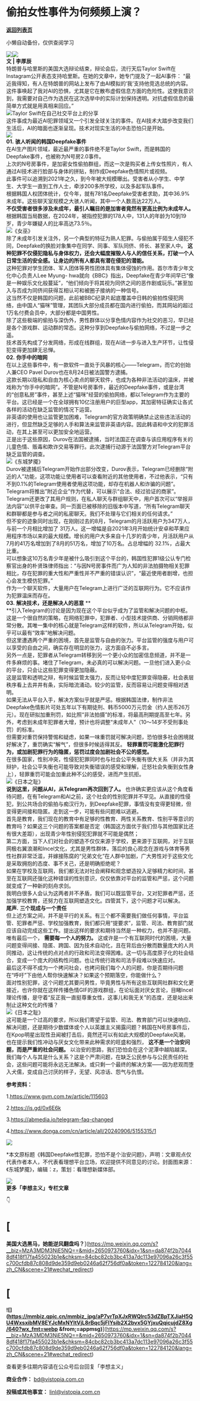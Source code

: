 # 偷拍女性事件为何频频上演？

[**返回列表页**](/gzh/看理想)

小懒自动备份，仅供查阅学习

![](https://mmbiz.qpic.cn/mmbiz_png/aP7vrTpXJxRA0ViaNRqia18YGj5LgX4VSibTFXfBlkXZakYUA8yBkEQYYmpmDmxH0IZyeY4oUcOiabiaj1PywxF6StQ/640?wx_fmt=other&tp;=webp&wxfrom;=5&wx;_lazy=1&wx;_co=1)![](https://mmbiz.qpic.cn/mmbiz_png/aP7vrTpXJxQbTMDSwL9XwYyN5GUmJTG8D9mwiawTYaibPicTJOTrLnrjBjROribgWla55TEMgR8ictJ1vtNMmlo7sEg/640?wx_fmt=other&wxfrom;=5&wx;_lazy=1&wx;_co=1&tp;=webp)  
 **文 | 李厚辰**  
特朗普与哈里斯的美国大选辩论结束，辩论会后，流行天后Taylor Swift在Instagram公开表态支持哈里斯。在她的文章中，她专门提及了一起AI事件：
“最近我得知，有人在特朗普的网站上发布了由AI模拟的‘我’支持他竞选总统的内容。这件事唤起了我对AI的恐惧，尤其是它在散布虚假信息方面的危险性。这使我意识到，我需要对自己作为选民在这次选举中的实际计划保持透明。对抗虚假信息的最简单方式就是用真相来回应。”  
![](https://mmbiz.qpic.cn/mmbiz_jpg/aP7vrTpXJxRWQlrc53dZBpTXJiaH5QU4WVcjMjyBIIGYtDtacJrrzgbAe1lTCO5cSmKlr4kibLHpY4gSPuMQT74Q/640?wx_fmt=jpeg&from;=appmsg)Taylor
Swift在自己社交平台上的分享  
这件事成为最近AI犯罪领域又一个引发全球关注的事件。在AI技术大踏步改变我们生活后，AI的暗面也逐渐呈现。技术对现实生活的冲击恐怕只是开始。  
![](https://mmbiz.qpic.cn/mmbiz_png/aP7vrTpXJxRA0ViaNRqia18YGj5LgX4VSibyicaNpfZMjSJFGHr85glQV0UvxPDGJ30TMHYUPnUHgbYyqpCwF83EGw/640?wx_fmt=png)  
 **01.** **骇人听闻的韩国Deepfake事件**  
在AI生产图片领域，最近最严重的事件绝不是Taylor Swift，而是韩国的Deepfake事件，也被称为N号房2.0事件。  
上次的N号房事件，是加密女性偷拍群组，而这一次是购买者上传女性照片，有人通过AI技术进行脸部与身体的拼贴，制作成Deepfake色情照片或视频。  
此事件可以追溯到2021年之久，到今年被大规模曝出。受害者从小学生、中学生、大学生一直到工作人士，牵涉200多所学校，以及多起军队事件。  
根据韩国人权团体统计，仅今年，就有781名Deepfake受害者求助，其中36.9%未成年。这些聊天室规模之大骇人听闻，其中一个人数高达22万人。  
 **不仅受害者很多涉及未成年，最引人瞩目的是加害者竟然有更高比例为未成年人。**
根据韩国当局数据，在2024年，被指控犯罪的178人中，131人的年龄为10到19岁，青少年嫌疑人的比率高达73.5％。  
![](https://mmbiz.qpic.cn/mmbiz_jpg/aP7vrTpXJxRWQlrc53dZBpTXJiaH5QU4WHqvwpe023fHPNWsqvdwkF6vZvJTtWO0gEVFQMT5CVVtaJarYQvk4iag/640?wx_fmt=jpeg)《女巫》  
除了未成年引发关注外，另一个典型的特征为熟人犯罪。与偷拍属于陌生人侵犯不同，Deepfake的换脸对象集中在同学、同事、军队同侪、师长、甚至家人中。
**这种犯罪不仅侵犯隐私与身体权力，还会大幅度摧毁人与人的信任关系，打破一个人日常生活的安全感。让身边的所有人都具有潜在侵犯的潜能。**  
这种犯罪对学生团体、军人团体等男性团体具有集体侵蚀的作用。首尔市青少年文化中心负责人Lee Myung-
hwa就向《BBC》指出，Deepfake在青少年间早已“像是一种娱乐文化般蔓延”，“他们倾向于将其视为同侪之间的恶作剧或玩乐。”甚至加入与否成为同侪间获得互相认可和被圈子接纳的一种信号。  
这当然不仅是韩国的问题，此前被BBC纪录片起底覆盖中日韩的偷拍性侵犯网络，由中国人“猫咪”管理，其团队大部分成员都在国内进行偷拍，而其网站的超过1万名付费会员中，大部分都是中国男性。  
除了这些极端的偷拍与深伪外，男性群体以分享色情内容作为社交的恶习，早已经是各个游戏群、运动群的常态。这种分享到Deepfake与偷拍网络，不过是一步之遥。  
技术首先构成了分发网络，形成在线群组，现在AI进一步与进入生产环节，让性侵犯变得更加肆无忌惮。  
 **02.** **你手中的暗网**  
在以上这些事件中，有一款软件一直处于风暴的核心——Telegram，而它的创始人兼CEO Pavel Durov也在8月24日被法国警方逮捕。  
这款长期以隐私和自由为核心卖点的聊天软件，也成为各种非法活动的温床，并被戏称为“你手中的暗网”。不管是N号房事件，最近的Deepfake事件，或是台湾的“创意私房”事件，甚至上述“猫咪”经营的偷拍网络，都以Telegram作为主要的平台。这已经是一个在全球拥有10亿注册用户的巨型app，其加密特征确实让各式各样的活动在缺乏监管的情况下运营。  
非英语的使用也让监管更加困难，Telegram的官方政策明确禁止这些违法活动的进行，但显然缺乏足够的人手和算法来监管非英语内容。因此韩语和中文的犯罪活动，在其上甚至可以更加安全地运营。  
正是出于这些原因，Durov在法国被逮捕，当时法国正在调查与该应用程序有关的儿童色情、贩毒和欺诈交易等罪行。此次逮捕行动源于法国警方对Telegram平台缺乏监管的调查。  
![](https://mmbiz.qpic.cn/mmbiz_jpg/aP7vrTpXJxRWQlrc53dZBpTXJiaH5QU4W3Wo5V4TR65SqtGTuz1G4iaz60mLc6gVlM0Vu6uSGuhEIkrvMQrqpGzw/640?wx_fmt=jpeg)《东城梦魇》  
Durov被逮捕后Telegram开始作出部分改变，Durov表示，Telegram已经删除“附近的人”功能，这项功能让使用者可以查看附近的其他使用者，不过他表示，“只有不到0.1%的Telegram使用者使用这项功能，却存在机器人和诈骗的问题”。  
Telegram将推出”附近企业”作为代替，可以展示“合法、经过验证的商家”。Telegram还更改了其用户规则，在私人聊天与群组聊天中，用户首次可以“举报非法内容”以供平台审查。同一页面已被移除的旧版本中写道，“所有Telegram聊天和群聊都是参与者之间的私密聊天。我们不处理与它们相关的任何请求。”  
但不安的迹象同时出现，在刚刚过去的8月，Telegram的月活跃用户为347万人，与前一个月相比增加了
31万人。这一增幅是自2021年3月开始统计安卓和苹果应用程序市场以来的最大规模。增长的用户大多来自十几岁的青少年，月活跃用户从7月的41万名增加到了8月的51万名，增加了10万名。占总增幅的
32.1%，占最大比重。  
可以想象这10万名青少年是被什么吸引到这个平台的，韩国性犯罪1级公认专门检察官出身的朴贤珠律师指出：“与因N号房事件而广为人知的非法拍摄物相关犯罪相比，存在犯罪的重大性和严重性并不严重的错误认识”，“最近使用者剧增，也担心会发生模仿犯罪。”  
作为一个聊天软件，大量用户在Telegram上进行广泛的互联网行为。它不应该作为犯罪温床而存在。  
 **03.** **解决技术，还是解决人的恶意** **  
**引入Telegram的讨论是因为现在这个平台似乎成为了监管和解决问题的中枢。这是一个很自然的策略，在网络犯罪中，犯罪者、小型技术提供商、分销网络都非常分散。其唯一集中的核心就是Telegram这样的软件，所以从Telegram开始，似乎可以最有“效率”地解决问题。  
但这里遭遇两个严重的困境，首先是监管与自由的张力。平台监管的强度与用户可以享受的自由之间，确实存在明显的张力，这方面自不必多言。  
另外一点是，犯罪者从Telegram转移到另一个更小众的加密信息频道，并不是一件多麻烦的事。堵住了Telegram，未必真的可以解决问题。一旦他们进入更小众的平台，只会让这些犯罪变得更加隐蔽。  
这是监管和透明之辩，有时候监管太强力，反而让轻中度犯罪变得隐蔽，社会表层秩序看上去井井有条，实际暗流涌动。较少的监管，反而容易让问题变得相对透明。  
如果无法从平台入手，解决方案似乎就是严惩。根据韩国法律，制作非法Deepfake色情影片可处五年以下有期徒刑、韩币5000万元罚金（约人民币26万元）。现在研拟加重刑罚，如比照“非法拍摄”的标准，将最高刑期提高至七年。另外，考虑到未成年犯罪者大增，预计也将调整“未成年人”（10～14岁不受刑事处罚）的标准。  
但需要对重罚保持警惕和疑虑，如果一味重罚就可解决问题，恐怕很多社会困境就好解决了，重罚确实“解气”，但很多时候适得其反。
**轻罪重罚可能激化犯罪行为，或加剧犯罪行为的隐匿，惩罚过度会加剧社会不公的感觉。**  
在很多国家，性别冲突，性侵犯犯罪同时也与社会公平失衡有很大关系（并非为其辩护，社会公平失衡也可能导致对失衡错误的感受和理解，迁怒社会失衡到女性身上），轻罪重罚可能会加重此种不公的感受，进而产生抗拒。  
![](https://mmbiz.qpic.cn/mmbiz_jpg/aP7vrTpXJxRWQlrc53dZBpTXJiaH5QU4WOB5jyeiae0vic1CqF0ZjIUroEk3QiabnNFlmrlicFZXED0Qgv4mYRUwmQA/640?wx_fmt=jpeg)《日本之耻》  
 **说到这里，问题从AI，从Telegram再次回到了人。**
也许确实更应该从这个角度看待问题，在有Telegram和AI之前，这个社会的性别犯罪并不罕见。从直接的性侵犯，到公共场合的偷拍与痴汉行为，到Deepfake犯罪，事情没有变得更轻微，但变得更间接和隐匿。走到这一步，可能有些问题难以逃避。  
首先是教育，我们现在的教育中有足够的性教育、两性关系教育、性别平等意识的教育吗？如果这三个问题的答案都是否定（韩国这方面优于我们但与其他国家比还有很大差距），出现青少年性别侵犯犯罪就不可能是偶然；  
第二方面，当下人们对社会的塑造不仅仅来源于学校，更来源于互联网，对于互联网极右翼浪潮和Incel文化，尤其是男性群体，落后的良心观念在游戏与体育等男性社群非常泛滥，并嫁接陈腐的“兄弟文化”在人群中加剧，广大男性对于这些文化是采取拥抱的态度、事不关己，还是明确拒绝呢？  
如果在学校及互联网，我们都无法对社会阐释和观念塑造投入足够精力和时间，甚至在互联网还强化这种错误的性别意识，仅仅依靠对平台的监管和严惩，这个问题就变成了一种新的刻舟求剑。  
我明白很多人会认为这两者并不矛盾，我们可以既监管平台，又对犯罪者严惩，还加强学校教育，还努力在互联网塑造文化。四管其下，这个问题才可以解决。  
 **尾声.** **三个现成与一个责任**  
但上述方案之间，并不是平行的关系。有三个都不需要我们做任何事情，平台监管、犯罪者严惩、学校加强教育，我们都只用“提要求”，监管、司法、教育部门就应该自动完成这些工作。提出这样的要求和期待当然是一种权力，也并不是问题。  
唯有最后一个， **需要每一个人的努力。**
这或许是一个有互联网时代的困境，大量问题变得间接、隐匿、跨国、因为技术自动化，且在背后由分散而数量庞大的人共同推动，这让传统的点对点的行政和司法变得困难。这一切与高度原子化的社会结合，变成一个庞大的结构性问题。也让传统行政和司法手段难以快速应对。  
最后这不得不成为一个拷问社会，也拷问我们每个人的问题，你是否期待问题在“呼吁”下由他人帮你快速解决？如果这个预期落空，你能做什么？  
面对性别犯罪，这个问题尤其要问男性，毕竟男性与所有这些互联网社群和文化更接近，也许你就在这样传播色情GIF的游戏群组，在论坛面对厌女言论，目睹Incel理论传播，是守着“反正我一直挺尊重女性，这事儿和我无关”的态度，还是站出来制止这种文化的传播？  
![](https://mmbiz.qpic.cn/mmbiz_png/aP7vrTpXJxRWQlrc53dZBpTXJiaH5QU4WVKkEChjgouxZAwzqDuu7Kib45siarvOSDCh1AIabu5b4uicpSwunOmASA/640?wx_fmt=png&from;=appmsg)《日本之耻》  
这可能是一个过高的要求，所以我们寄望于监管、司法、教育部门可以快速响应、解决问题，还是期待少数媒体或个人以英雄主义揭露问题？韩国在N号房事件后，在Kpop明星出现性丑闻被打击后，竟然还可以有如此大规模的Deepfake风潮，也在提示我们性冲动与厌女文化带来此种需求的旺盛和强烈，
**这不是一个治安问题，而是严重的社会问题。**
以治安的思路，我们恐怕会在这个泥潭中越陷越深。我们每个人与其是什么关系？这是个严肃问题，在缺乏公民参与与公民责任的社会，这些问题可能将永远无法解决。或只剩一个最终的解决方案——因为悲观而堕入犬儒，变成自己讨厌的样子，无望、风凉话、怨气与仇恨。

  

 **参考资料：**

1.https://www.gvm.com.tw/article/115603

2.https://is.gd/0x6E6k

3.https://abmedia.io/telegram-faq-changed

4.https://www.donga.com/cn/article/all/20240906/5155315/1

  

![](https://mmbiz.qpic.cn/mmbiz_png/aP7vrTpXJxRA0ViaNRqia18YGj5LgX4VSibCtkY28xLiaOEanibJrx7E0bWiaH8tRc0WkaCZ35VoiabPsr0urCBdAzT9Q/640?wx_fmt=other&tp;=webp&wxfrom;=5&wx;_lazy=1&wx;_co=1)

*本文原标题《韩国Deepfake性犯罪，恐怕不是个治安问题》，声明：文章观点仅代表作者本人，不代表看理想平台立场，欢迎提供不同意见的讨论。封面图来源：《东城梦魇》，编辑：z，策划：看理想新媒体部。

  

![](https://mmbiz.qpic.cn/mmbiz_jpg/aP7vrTpXJxTesFKxM6347Zrb9icTYDoT94ibJoRUSKeia3Xm7msmh1N0swxZ5wwcHkPScUIk2RKQCq9MKuGuNI1hA/640?wx_fmt=other&wxfrom;=5&wx;_lazy=1&wx;_co=1&tp;=webp)  
 **更多「李想主义」专栏文章**

  

👇

# [
**美国大选黑马，她能逆风翻盘吗？**](https://mp.weixin.qq.com/s?__biz=MzA3MDM3NjE5NQ==&mid=2650973760&idx=1&sn=da874f2b70448df418f17fa455023b1e&chksm=84cbc82cb3bc413a7dc113e97096a26c3f55c700cfdb87c808d9de359d9eb0246a62f756df0a&token=122784120&lang=zh_CN&scene=21#wechat_redirect)

# [
**![](https://mmbiz.qpic.cn/mmbiz_jpg/aP7vrTpXJxRWQlrc53dZBpTXJiaH5QU4WxsxibMV8EYJcMxNYltVjL8rBqc5jFIYsib2X2bvx5GYjxuQqicujdZ8Xg/640?wx_fmt=webp
&from;=appmsg)**](https://mp.weixin.qq.com/s?__biz=MzA3MDM3NjE5NQ==&mid=2650973760&idx=1&sn=da874f2b70448df418f17fa455023b1e&chksm=84cbc82cb3bc413a7dc113e97096a26c3f55c700cfdb87c808d9de359d9eb0246a62f756df0a&token=122784120&lang=zh_CN&scene=21#wechat_redirect)

  

查看更多往期内容请在公众号后台回复「李想主义」

 **商业合作：** bd@vistopia.com.cn

 **投稿或其他事宜：** linl@vistopia.com.cn

